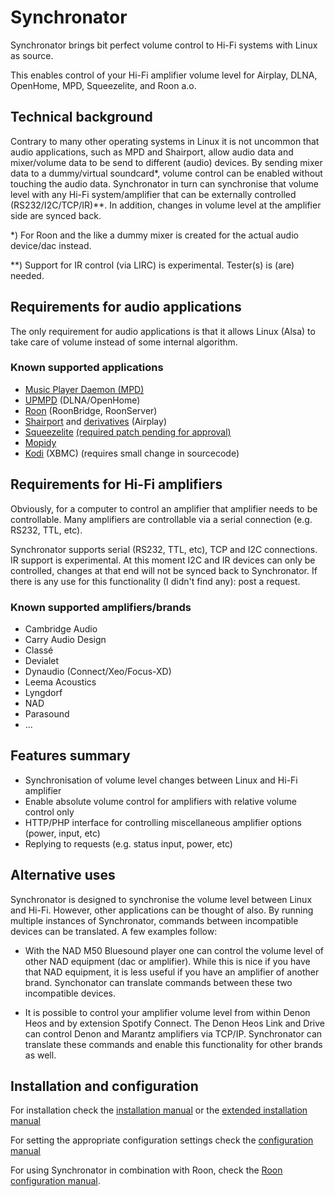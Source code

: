 # Synchronator

Synchronator brings bit perfect volume control to Hi-Fi systems with Linux as source. 

This enables control of your Hi-Fi amplifier volume level for Airplay, DLNA, OpenHome, MPD, Squeezelite, and Roon a.o.


## Technical background

Contrary to many other operating systems in Linux it is not uncommon that audio applications, such as MPD and Shairport, allow audio data and mixer/volume data to be send to different (audio) devices. By sending mixer data to a dummy/virtual soundcard\*, volume control can be enabled without touching the audio data. Synchronator in turn can synchronise that volume level with any Hi-Fi system/amplifier that can be externally controlled (RS232/I2C/TCP/IR)\*\*. In addition, changes in volume level at the amplifier side are synced back.

\*) For Roon and the like a dummy mixer is created for the actual audio device/dac instead.

\*\*) Support for IR control (via LIRC) is experimental. Tester(s) is (are) needed.

## Requirements for audio applications

The only requirement for audio applications is that it allows Linux (Alsa) to take care of volume instead of some internal algorithm.

### Known supported applications
- [Music Player Daemon (MPD)](https://www.musicpd.org/)
- [UPMPD](http://www.lesbonscomptes.com/upmpdcli/) (DLNA/OpenHome)
- [Roon](https://roonlabs.com/) (RoonBridge, RoonServer)
- [Shairport](https://github.com/abrasive/shairport) and [derivatives](https://github.com/mikebrady/shairport-sync/) (Airplay)
- [Squeezelite](https://github.com/ralph-irving/squeezelite) [(required patch pending for approval)](https://github.com/therealmuffin/squeezelite)
- [Mopidy](https://www.mopidy.com/)
- [Kodi](https://kodi.tv/) (XBMC) (requires small change in sourcecode)


## Requirements for Hi-Fi amplifiers

Obviously, for a computer to control an amplifier that amplifier needs to be controllable. Many amplifiers are controllable via a serial connection (e.g. RS232, TTL, etc). 

Synchronator supports serial (RS232, TTL, etc), TCP and I2C connections. IR support is experimental. At this moment I2C and IR devices can only be controlled, changes at that end will not be synced back to Synchronator. If there is any use for this functionality (I didn't find any): post a request.

### Known supported amplifiers/brands
- Cambridge Audio
- Carry Audio Design
- Classé
- Devialet
- Dynaudio (Connect/Xeo/Focus-XD)
- Leema Acoustics
- Lyngdorf
- NAD
- Parasound
- ...


## Features summary

- Synchronisation of volume level changes between Linux and Hi-Fi amplifier
- Enable absolute volume control for amplifiers with relative volume control only
- HTTP/PHP interface for controlling miscellaneous amplifier options (power, input, etc)
- Replying to requests (e.g. status input, power, etc)

## Alternative uses

Synchronator is designed to synchronise the volume level between Linux and Hi-Fi. However, other applications can be thought of also. By running multiple instances of Synchronator, commands between incompatible devices can be translated. A few examples follow:

- With the NAD M50 Bluesound player one can control the volume level of other NAD equipment (dac or amplifier). While this is nice if you have that NAD equipment, it is less useful if you have an amplifier of another brand. Synchonator can translate commands between these two incompatible devices.

- It is possible to control your amplifier volume level from within Denon Heos and by extension Spotify Connect. The Denon Heos Link and Drive can control Denon and Marantz amplifiers via TCP/IP. Synchronator can translate these commands and enable this functionality for other brands as well.

## Installation and configuration

For installation check the [installation manual](INSTALL_MANUAL.md) or the [extended installation manual](INSTALL_MANUAL_EXT.md)

For setting the appropriate configuration settings check the [configuration manual](CONFIG_MANUAL.md)

For using Synchronator in combination with Roon, check the [Roon configuration manual](INSTALL_ROON.md).

